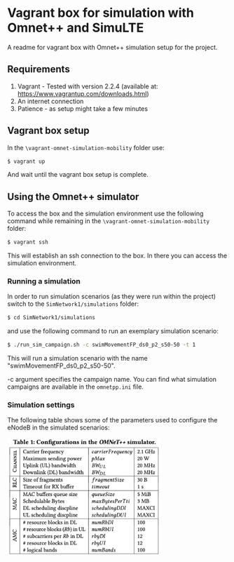 # Vagrant box for simulation with Omnet++ and SimuLTE

A readme for vagrant box with Omnet++ simulation setup for the project.

## Requirements
1. Vagrant - Tested with version 2.2.4 (available at: https://www.vagrantup.com/downloads.html)
2. An internet connection
3. Patience - as setup might take a few minutes

## Vagrant box setup
In the `\vagrant-omnet-simulation-mobility` folder use: 
```bash
$ vagrant up
```

And wait until the vagrant box setup is complete.

## Using the Omnet++ simulator

To access the box and the simulation environment use the following command while remaining in the `\vagrant-omnet-simulation-mobility` folder:

```bash
$ vagrant ssh
```

This will establish an ssh connection to the box. In there you can access the simulation environment.

### Running a simulation

In order to run simulation scenarios (as they were run within the project) switch to the `SimNetwork1/simulations` folder:

```bash
$ cd SimNetwork1/simulations
```

and use the following command to run an exemplary simulation scenario:

```bash
$ ./run_sim_campaign.sh -c swimMovementFP_ds0_p2_s50-50 -t 1
```

This will run a simulation scenario with the name "swimMovementFP_ds0_p2_s50-50".

-c argument specifies the campaign name. You can find what simulation campaigns are available in the `omnetpp.ini` file.

### Simulation settings

The following table shows some of the parameters used to configure the eNodeB in the simulated scenarios:
<p align="left">
  <img src="omnet-eNB-configs.png" width=350>
</p>
